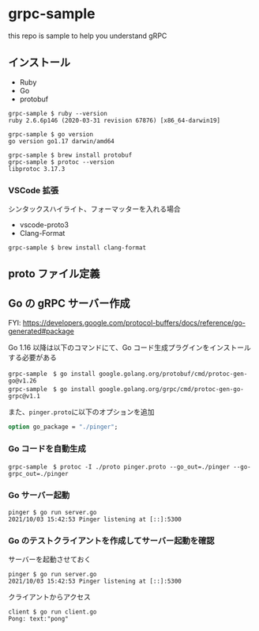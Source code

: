 # grpc-sample

this repo is sample to help you understand gRPC

## インストール

- Ruby
- Go
- protobuf

```
grpc-sample $ ruby --version
ruby 2.6.6p146 (2020-03-31 revision 67876) [x86_64-darwin19]

grpc-sample $ go version
go version go1.17 darwin/amd64

grpc-sample $ brew install protobuf
grpc-sample $ protoc --version
libprotoc 3.17.3
```

### VSCode 拡張

シンタックスハイライト、フォーマッターを入れる場合

- vscode-proto3
- Clang-Format

```
grpc-sample $ brew install clang-format
```

## proto ファイル定義

## Go の gRPC サーバー作成

FYI: https://developers.google.com/protocol-buffers/docs/reference/go-generated#package

Go 1.16 以降は以下のコマンドにて、Go コード生成プラグインをインストールする必要がある

```
grpc-sample　$ go install google.golang.org/protobuf/cmd/protoc-gen-go@v1.26
grpc-sample　$ go install google.golang.org/grpc/cmd/protoc-gen-go-grpc@v1.1
```

また、`pinger.proto`に以下のオプションを追加

```proto
option go_package = "./pinger";
```

### Go コードを自動生成

```
grpc-sample　$ protoc -I ./proto pinger.proto --go_out=./pinger --go-grpc_out=./pinger
```

### Go サーバー起動

```
pinger $ go run server.go
2021/10/03 15:42:53 Pinger listening at [::]:5300
```

### Go のテストクライアントを作成してサーバー起動を確認

サーバーを起動させておく

```
pinger $ go run server.go
2021/10/03 15:42:53 Pinger listening at [::]:5300
```

クライアントからアクセス

```
client $ go run client.go
Pong: text:"pong"
```
